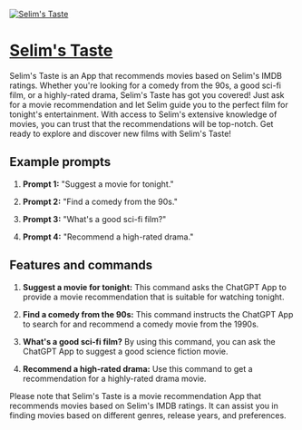 [![Selim's Taste](https://files.oaiusercontent.com/file-uONo3bgQh8W2RJLrmvoulHYN?se=2123-10-17T13%3A00%3A53Z&sp=r&sv=2021-08-06&sr=b&rscc=max-age%3D31536000%2C%20immutable&rscd=attachment%3B%20filename%3Dcc250d81-a5b6-46c6-989d-b97c9c564cc3.png&sig=N9ghhVAs0FlEhZ43p/qI87f2Ij%2BhdSzjOIUh5Qwgg3s%3D)](https://chat.openai.com/g/g-o5M503SVJ-selim-s-taste)

# [Selim's Taste](https://chat.openai.com/g/g-o5M503SVJ-selim-s-taste)

Selim's Taste is an App that recommends movies based on Selim's IMDB ratings. Whether you're looking for a comedy from the 90s, a good sci-fi film, or a highly-rated drama, Selim's Taste has got you covered! Just ask for a movie recommendation and let Selim guide you to the perfect film for tonight's entertainment. With access to Selim's extensive knowledge of movies, you can trust that the recommendations will be top-notch. Get ready to explore and discover new films with Selim's Taste!

## Example prompts

1. **Prompt 1:** "Suggest a movie for tonight."

2. **Prompt 2:** "Find a comedy from the 90s."

3. **Prompt 3:** "What's a good sci-fi film?"

4. **Prompt 4:** "Recommend a high-rated drama."

## Features and commands

1. **Suggest a movie for tonight:** This command asks the ChatGPT App to provide a movie recommendation that is suitable for watching tonight.

2. **Find a comedy from the 90s:** This command instructs the ChatGPT App to search for and recommend a comedy movie from the 1990s.

3. **What's a good sci-fi film?** By using this command, you can ask the ChatGPT App to suggest a good science fiction movie.

4. **Recommend a high-rated drama:** Use this command to get a recommendation for a highly-rated drama movie.

Please note that Selim's Taste is a movie recommendation App that recommends movies based on Selim's IMDB ratings. It can assist you in finding movies based on different genres, release years, and preferences.